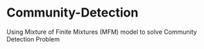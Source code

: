 # Community-Detection
Using Mixture of Finite Mixtures (MFM) model to solve Community Detection Problem 
